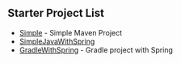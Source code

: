 ## Starter Project List
* [Simple](Simple) - Simple Maven Project
* [SimpleJavaWithSpring](SimpleJavaWithSpring)
* [GradleWithSpring](GradleWithSpring) - Gradle project with Spring


